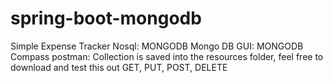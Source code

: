 # spring-boot-mongodb
Simple Expense Tracker 
Nosql: MONGODB
Mongo DB GUI: MONGODB Compass
postman: Collection is saved into the resources folder, feel free to download and test this out
GET, PUT, POST, DELETE


